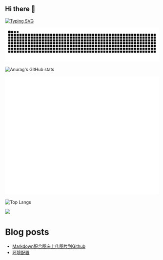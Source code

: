## Hi there 👋

<!--
**ninuan/ninuan** is a ✨ _special_ ✨ repository because its `README.md` (this file) appears on your GitHub profile.

Here are some ideas to get you started:

- 🔭 I’m currently working on ...
- 🌱 I’m currently learning ...
- 👯 I’m looking to collaborate on ...
- 🤔 I’m looking for help with ...
- 💬 Ask me about ...
- 📫 How to reach me: ...
- 😄 Pronouns: ...
- ⚡ Fun fact: ...
-->
[![Typing SVG](https://readme-typing-svg.demolab.com?font=Fira+Code&pause=1000&width=435&lines=Welcome+to+my+github)](https://git.io/typing-svg)

<picture>
  <source media="(prefers-color-scheme: dark)" srcset="https://raw.githubusercontent.com/ninuan/ninuan/output/github-contribution-grid-snake-dark.svg">
  <source media="(prefers-color-scheme: light)" srcset="https://raw.githubusercontent.com/ninuan/ninuan/output/github-contribution-grid-snake.svg">
  <img alt="github contribution grid snake animation" src="https://raw.githubusercontent.com/ninuan/ninuan/output/github-contribution-grid-snake.svg">
</picture>

![Anurag's GitHub stats](https://github-readme-stats.vercel.app/api?username=ninuan&show_icons=true&theme=buefy)

![Metrics](/github-metrics.svg)

![Top Langs](https://github-readme-stats.vercel.app/api/top-langs/?username=ninuan&layout=compact)

![](https://stats.justsong.cn/api/csdn?id=weixin_56022603&cn=true)

# Blog posts
<!-- BLOG-POST-LIST:START -->
- [Markdown配合图床上传图片到Github](http://hexo.1234211.xyz/article/239f2d00-2350-8099-b628-d32e9351be79)
- [环境配置](http://hexo.1234211.xyz/article/slam)
<!-- BLOG-POST-LIST:END -->
